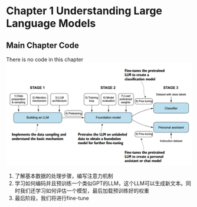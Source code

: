 # Chapter 1 Understanding Large Language Models
## Main Chapter Code
There is no code in this chapter
![语言大模型构建的三个阶段](assets/main_stage.png "语言大模型构建三阶段")
1. 了解基本数据的处理步骤，编写注意力机制
2. 学习如何编码并且预训练一个类似GPT的LLM，这个LLM可以生成新文本。同时我们还学习如何评估一个模型，最后加载预训练好的权重
3. 最后阶段，我们将进行fine-tune